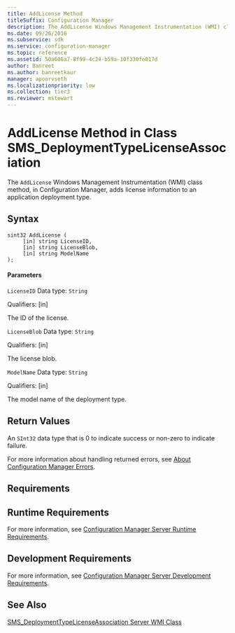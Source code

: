 ```yaml
---
title: AddLicense Method
titleSuffix: Configuration Manager
description: The AddLicense Windows Management Instrumentation (WMI) class method adds license information to an application deployment type.
ms.date: 09/20/2016
ms.subservice: sdk
ms.service: configuration-manager
ms.topic: reference
ms.assetid: 50a606a7-8f99-4c24-b59a-10f330fe017d
author: Banreet
ms.author: banreetkaur
manager: apoorvseth
ms.localizationpriority: low
ms.collection: tier3
ms.reviewer: mstewart
---
```

# AddLicense Method in Class SMS_DeploymentTypeLicenseAssociation
The `AddLicense` Windows Management Instrumentation (WMI) class method, in Configuration Manager, adds license information to an application deployment type.

## Syntax

```
sint32 AddLicense (
     [in] string LicenseID,
     [in] string LicenseBlob,
     [in] string ModelName
);

```

#### Parameters
 `LicenseID`
 Data type: `String`

 Qualifiers: [in]

 The ID of the license.

 `LicenseBlob`
 Data type: `String`

 Qualifiers: [in]

 The license blob.

 `ModelName`
 Data type: `String`

 Qualifiers: [in]

 The model name of the deployment type.

## Return Values
 An `SInt32` data type that is 0 to indicate success or non-zero to indicate failure.

 For more information about handling returned errors, see [About Configuration Manager Errors](../../../develop/core/understand/about-configuration-manager-errors.md).

## Requirements

## Runtime Requirements
 For more information, see [Configuration Manager Server Runtime Requirements](../../../develop/core/reqs/server-runtime-requirements.md).

## Development Requirements
 For more information, see [Configuration Manager Server Development Requirements](../../../develop/core/reqs/server-development-requirements.md).

## See Also
 [SMS_DeploymentTypeLicenseAssociation Server WMI Class](../../../develop/reference/apps/sms_deploymenttypelicenseassociation-server-wmi-class.md)

